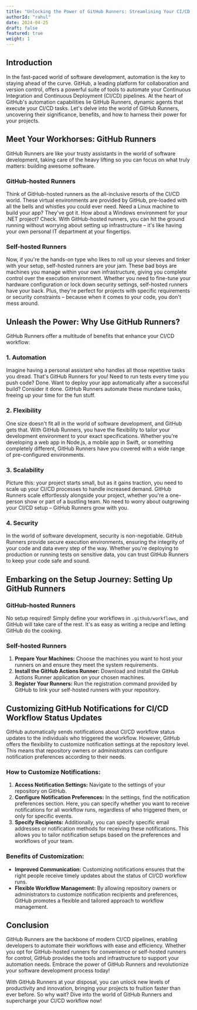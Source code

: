 ```yaml
---
title: "Unlocking the Power of GitHub Runners: Streamlining Your CI/CD Workflow"
authorId: "rahul"
date: 2024-04-25
draft: false
featured: true
weight: 1
---
```


## Introduction

In the fast-paced world of software development, automation is the key to staying ahead of the curve. GitHub, a leading platform for collaboration and version control, offers a powerful suite of tools to automate your Continuous Integration and Continuous Deployment (CI/CD) pipelines. At the heart of GitHub's automation capabilities lie GitHub Runners, dynamic agents that execute your CI/CD tasks. Let's delve into the world of GitHub Runners, uncovering their significance, benefits, and how to harness their power for your projects.

## Meet Your Workhorses: GitHub Runners

GitHub Runners are like your trusty assistants in the world of software development, taking care of the heavy lifting so you can focus on what truly matters: building awesome software.

### GitHub-hosted Runners

Think of GitHub-hosted runners as the all-inclusive resorts of the CI/CD world. These virtual environments are provided by GitHub, pre-loaded with all the bells and whistles you could ever need. Need a Linux machine to build your app? They've got it. How about a Windows environment for your .NET project? Check. With GitHub-hosted runners, you can hit the ground running without worrying about setting up infrastructure – it's like having your own personal IT department at your fingertips.

### Self-hosted Runners

Now, if you're the hands-on type who likes to roll up your sleeves and tinker with your setup, self-hosted runners are your jam. These bad boys are machines you manage within your own infrastructure, giving you complete control over the execution environment. Whether you need to fine-tune your hardware configuration or lock down security settings, self-hosted runners have your back. Plus, they're perfect for projects with specific requirements or security constraints – because when it comes to your code, you don't mess around.

## Unleash the Power: Why Use GitHub Runners?

GitHub Runners offer a multitude of benefits that enhance your CI/CD workflow:

### 1. Automation

Imagine having a personal assistant who handles all those repetitive tasks you dread. That's GitHub Runners for you! Need to run tests every time you push code? Done. Want to deploy your app automatically after a successful build? Consider it done. GitHub Runners automate these mundane tasks, freeing up your time for the fun stuff.

### 2. Flexibility

One size doesn't fit all in the world of software development, and GitHub gets that. With GitHub Runners, you have the flexibility to tailor your development environment to your exact specifications. Whether you're developing a web app in Node.js, a mobile app in Swift, or something completely different, GitHub Runners have you covered with a wide range of pre-configured environments.

### 3. Scalability

Picture this: your project starts small, but as it gains traction, you need to scale up your CI/CD processes to handle increased demand. GitHub Runners scale effortlessly alongside your project, whether you're a one-person show or part of a bustling team. No need to worry about outgrowing your CI/CD setup – GitHub Runners grow with you.

### 4. Security

In the world of software development, security is non-negotiable. GitHub Runners provide secure execution environments, ensuring the integrity of your code and data every step of the way. Whether you're deploying to production or running tests on sensitive data, you can trust GitHub Runners to keep your code safe and sound.

## Embarking on the Setup Journey: Setting Up GitHub Runners

### GitHub-hosted Runners

No setup required! Simply define your workflows in `.github/workflows`, and GitHub will take care of the rest. It's as easy as writing a recipe and letting GitHub do the cooking.

### Self-hosted Runners

1. **Prepare Your Machines:** Choose the machines you want to host your runners on and ensure they meet the system requirements.
2. **Install the GitHub Actions Runner:** Download and install the GitHub Actions Runner application on your chosen machines.
3. **Register Your Runners:** Run the registration command provided by GitHub to link your self-hosted runners with your repository.

## Customizing GitHub Notifications for CI/CD Workflow Status Updates

GitHub automatically sends notifications about CI/CD workflow status updates to the individuals who triggered the workflow. However, GitHub offers the flexibility to customize notification settings at the repository level. This means that repository owners or administrators can configure notification preferences according to their needs.

### How to Customize Notifications:

1. **Access Notification Settings:** Navigate to the settings of your repository on GitHub.
2. **Configure Notification Preferences:** In the settings, find the notification preferences section. Here, you can specify whether you want to receive notifications for all workflow runs, regardless of who triggered them, or only for specific events.
3. **Specify Recipients:** Additionally, you can specify specific email addresses or notification methods for receiving these notifications. This allows you to tailor notification setups based on the preferences and workflows of your team.

### Benefits of Customization:

- **Improved Communication:** Customizing notifications ensures that the right people receive timely updates about the status of CI/CD workflow runs.
- **Flexible Workflow Management:** By allowing repository owners or administrators to customize notification recipients and preferences, GitHub promotes a flexible and tailored approach to workflow management.

## Conclusion

GitHub Runners are the backbone of modern CI/CD pipelines, enabling developers to automate their workflows with ease and efficiency. Whether you opt for GitHub-hosted runners for convenience or self-hosted runners for control, GitHub provides the tools and infrastructure to support your automation needs. Embrace the power of GitHub Runners and revolutionize your software development process today!

With GitHub Runners at your disposal, you can unlock new levels of productivity and innovation, bringing your projects to fruition faster than ever before. So why wait? Dive into the world of GitHub Runners and supercharge your CI/CD workflow now!